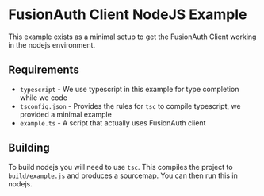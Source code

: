 FusionAuth Client NodeJS Example
====

This example exists as a minimal setup to get the FusionAuth Client working in the nodejs environment. 

## Requirements

* `typescript` - We use typescript in this example for type completion while we code
* `tsconfig.json` - Provides the rules for `tsc` to compile typescript, we provided a minimal example
* `example.ts` - A script that actually uses FusionAuth client

## Building

To build nodejs you will need to use `tsc`. This compiles the project to `build/example.js` and produces a sourcemap. You can then run this in nodejs.
